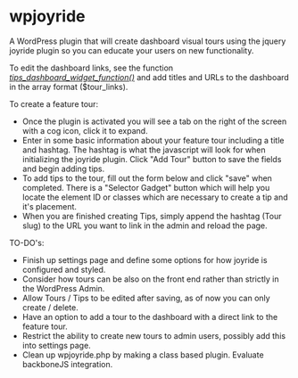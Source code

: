 wpjoyride
=========

A WordPress plugin that will create dashboard visual tours using the jquery joyride plugin so you can educate your users on new functionality.

To edit the dashboard links, see the function <a href="https://github.com/crypticsoft/wpjoyride/blob/master/wpjoyride.php"><em>tips_dashboard_widget_function()</em></a> and add titles and URLs to the dashboard in the array format ($tour_links).

To create a feature tour:
*   Once the plugin is activated you will see a tab on the right of the screen with a cog icon, click it to expand.
*   Enter in some basic information about your feature tour including a title and hashtag. The hashtag is what the javascript will look for when initializing the joyride plugin. Click "Add Tour" button to save the fields and begin adding tips.
*   To add tips to the tour, fill out the form below and click "save" when completed. There is a "Selector Gadget" button which will help you locate the element ID or classes which are necessary to create a tip and it's placement.
*   When you are finished creating Tips, simply append the hashtag (Tour slug) to the URL you want to link in the admin and reload the page.

TO-DO's:
*   Finish up settings page and define some options for how joyride is configured and styled.
*   Consider how tours can be also on the front end rather than strictly in the WordPress Admin.
*   Allow Tours / Tips to be edited after saving, as of now you can only create / delete.
*   Have an option to add a tour to the dashboard with a direct link to the feature tour.
*   Restrict the ability to create new tours to admin users, possibly add this into settings page.
*   Clean up wpjoyride.php by making a class based plugin. Evaluate backboneJS integration.